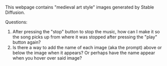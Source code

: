 This webpage contains "medieval art style" images generated by Stable Diffusion.

Questions:
1. After pressing the "stop" button to stop the music, how can I make it so the song picks up from where it was stopped after pressing the "play" button again?
2. Is there a way to add the name of each image (aka the prompt) above or below the image when it appears? Or perhaps have the name appear when you hover over said image?

